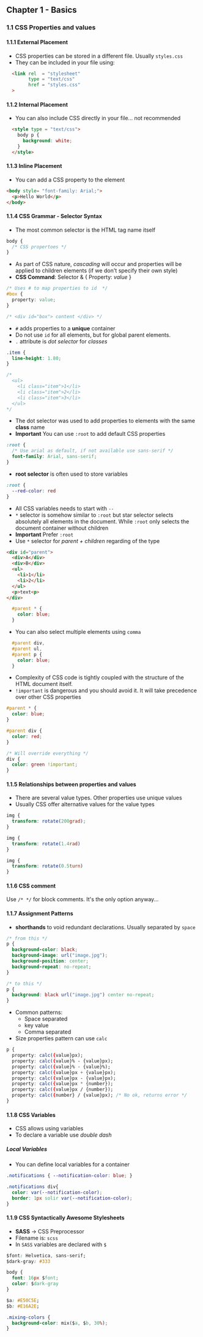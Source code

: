 ## Chapter 1 - Basics
### 1.1 CSS Properties and values
#### 1.1.1 External Placement
- CSS properties can be stored in a different file. Usually `styles.css`
- They can be included in your file using:
```html
  <link rel  = "stylesheet"
        type = "text/css"
        href = "styles.css"
  >
```

#### 1.1.2 Internal Placement
- You can also include CSS directly in your file... not recommended
```html
  <style type = "text/css">
    body p {
      background: white;
    }
  </style>
```

#### 1.1.3 Inline Placement
- You can add a CSS property to the element
```html
<body style= "font-family: Arial;">
  <p>Hello World</p>
</body>
```

#### 1.1.4 CSS Grammar - Selector Syntax
- The most common selector is the HTML tag name itself
```css
body {
  /* CSS propertoes */
}
```
- As part of CSS nature, _cascading_ will occur and properties will be applied to children elements (if we don't specify their own style)
- **CSS Command**: Selector & { Property: _value_ }
```css
/* Uses # to map properties to id  */
#box {
  property: value;
}

/* <div id="box"> content </div> */
```
- `#` adds properties to a **unique** container
- Do not use `id` for all elements, but for global parent elements.
- `.` attribute is _dot selector_ for _classes_
```css
.item {
  line-height: 1.80;
}

/* 
  <ul>
    <li class="item">1</li>
    <li class="item">2</li>
    <li class="item">3</li>
  </ul>
*/
```
- The dot selector was used to add properties to elements with the same **class** name
- **Important** You can use `:root` to add default CSS properties 
```css
:root {
  /* Use arial as default, if not available use sans-serif */
  font-family: Arial, sans-serif;
}
```
- **root selector** is often used to store variables
```css
:root {
  --red-color: red
}
```
- All CSS variables needs to start with `--`
- `*` selector is somehow similar to `:root` but star selector selects absolutely all elements in the document. While `:root` only selects the document container without children
- **Important** Prefer `:root`
- Use `*` selector for _parent + children_ regarding of the type
```html
<div id="parent">
  <div>A</div>
  <div>B</div>
  <ul>
    <li>1</li>
    <li>2</li>
  </ul>
  <p>text<p>
</div>
```
```css
  #parent * {
    color: blue;
  }
```
- You can also select multiple elements using `comma`
```css
  #parent div,
  #parent ul,
  #parent p {
    color: blue;
  }
```
- Complexity of CSS code is tightly coupled with the structure of the HTML document itself.
- `!important` is dangerous and you should avoid it. It will take precedence over other CSS properties
```css
#parent * {
  color: blue;
}

#parent div {
  color: red;
}

/* Will override everything */
div {
  color: green !important; 
}
```

#### 1.1.5 Relationships between properties and values
- There are several value types. Other properties use unique values
- Usually CSS offer alternative values for the value types
```css
img {
  transform: rotate(200grad);
}

img {
  transform: rotate(1.4rad)
}

img {
  transform: rotate(0.5turn)
}
```
#### 1.1.6 CSS comment
Use `/* */` for block comments. It's the only option anyway...

#### 1.1.7 Assignment Patterns
- **shorthands** to void redundant declarations. Usually separated by `space`
```css
/* from this */
p {
  background-color: black;
  background-image: url("image.jpg");
  background-position: center;
  background-repeat: no-repeat;
}

/* to this */
p {
  background: black url("image.jpg") center no-repeat;
}
```
- Common patterns:
  - Space separated
  - key value
  - Comma separated
- Size properties pattern can use `calc`
```css
p {
  property: calc({value}px);
  property: calc({value}% - {value}px);
  property: calc({value}% - {value}%);
  property: calc({value}px + {value}px);
  property: calc({value}px - {value}px);
  property: calc({value}px * {number});
  property: calc({value}px / {number});
  property: calc({number} / {value}px); /* No ok, returns error */
}
```

#### 1.1.8 CSS Variables
- CSS allows using variables
- To declare a variable use _double dash_

##### Local Variables
- You can define local variables for a container
```css
.notifications { --notification-color: blue; }

.notifications div{ 
  color: var(--notification-color);
  border: 1px solir var(--notification-color);
}
```

#### 1.1.9 CSS Syntactically Awesome Stylesheets
- **SASS** -> CSS Preprocessor
- Filename is: `scss`
- In `SASS` variables are declared with `$`
```css
$font: Helvetica, sans-serif;
$dark-gray: #333

body {
  font: 16px $font;
  color: $dark-gray
}

$a: #E50C5E;
$b: #E16A2E;

.mixing-colors {
  background-color: mix($a, $b, 30%);
}
```
